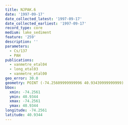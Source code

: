 ```yaml
---
title: NJPAK.6
date: '1997-09-17'
date_collected_latest: '1997-09-17'
date_collected_earliest: '1997-09-17'
record_type: core
medium: lake_sediment
feature: '259'
description: ''
parameters:
  - Cs/137
  - PAH
publications:
  - vanmetre_etal04
  - long_etal03
  - vanmetre_etal00
geo_error: 30.0
geometry: POINT (-74.25609999999996 40.93439999999999)
bbox:
  xmin: -74.2561
  ymin: 40.9344
  xmax: -74.2561
  ymax: 40.9344
longitude: -74.2561
latitude: 40.9344
---
```

